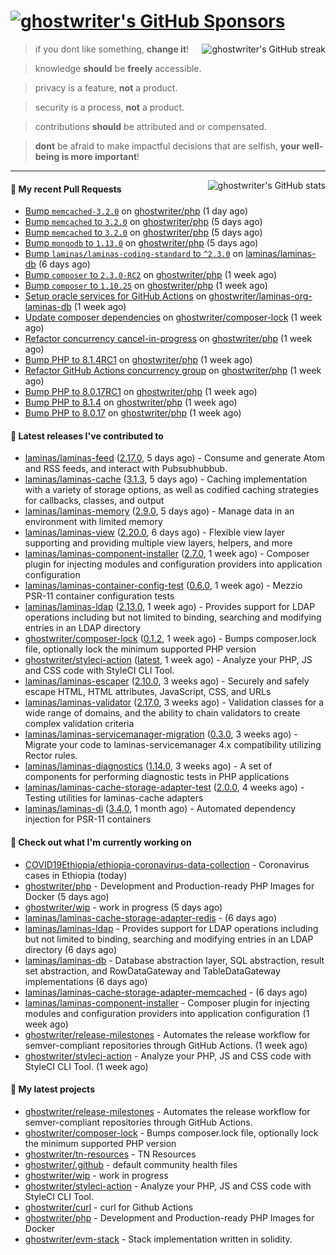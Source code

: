 # [![ghostwriter's GitHub Sponsors](https://img.shields.io/github/sponsors/ghostwriter?label=Sponsors&style=flat-square&logo=GitHub%20Sponsors)](https://github.com/sponsors/ghostwriter)

<img alt="ghostwriter's GitHub streak" align="right" src="https://github-readme-streak-stats.herokuapp.com/?user=ghostwriter">

> if you dont like something, **change it**!

> knowledge **should** be **freely** accessible.

> privacy is a feature, **not** a product.

> security is a process, **not** a product.

> contributions **should** be attributed and or compensated.

> **dont** be afraid to make impactful decisions that are selfish, **your well-being is more important**!

---

<img alt="ghostwriter's GitHub stats" align="right" src="https://github-readme-stats.vercel.app/api?username=ghostwriter&show_icons=true&count_private=true&hide_title=true&hide_rank=true&icon_color=333">

#### 🔨 My recent Pull Requests

- [Bump `memcached-3.2.0`](https://github.com/ghostwriter/php/pull/27) on [ghostwriter/php](https://github.com/ghostwriter/php) (1 day ago)
- [Bump `memcached` to `3.2.0`](https://github.com/ghostwriter/php/pull/26) on [ghostwriter/php](https://github.com/ghostwriter/php) (5 days ago)
- [Bump `memcached` to `3.2.0`](https://github.com/ghostwriter/php/pull/25) on [ghostwriter/php](https://github.com/ghostwriter/php) (5 days ago)
- [Bump `mongodb` to `1.13.0`](https://github.com/ghostwriter/php/pull/24) on [ghostwriter/php](https://github.com/ghostwriter/php) (5 days ago)
- [Bump `laminas/laminas-coding-standard` to `^2.3.0`](https://github.com/laminas/laminas-db/pull/240) on [laminas/laminas-db](https://github.com/laminas/laminas-db) (6 days ago)
- [Bump `composer` to `2.3.0-RC2`](https://github.com/ghostwriter/php/pull/23) on [ghostwriter/php](https://github.com/ghostwriter/php) (1 week ago)
- [Bump `composer` to `1.10.25`](https://github.com/ghostwriter/php/pull/22) on [ghostwriter/php](https://github.com/ghostwriter/php) (1 week ago)
- [Setup oracle services for GitHub Actions](https://github.com/ghostwriter/laminas-org-laminas-db/pull/1) on [ghostwriter/laminas-org-laminas-db](https://github.com/ghostwriter/laminas-org-laminas-db) (1 week ago)
- [Update composer dependencies](https://github.com/ghostwriter/composer-lock/pull/2) on [ghostwriter/composer-lock](https://github.com/ghostwriter/composer-lock) (1 week ago)
- [Refactor concurrency cancel-in-progress](https://github.com/ghostwriter/php/pull/21) on [ghostwriter/php](https://github.com/ghostwriter/php) (1 week ago)
- [Bump PHP to 8.1.4RC1](https://github.com/ghostwriter/php/pull/20) on [ghostwriter/php](https://github.com/ghostwriter/php) (1 week ago)
- [Refactor GitHub Actions concurrency group](https://github.com/ghostwriter/php/pull/19) on [ghostwriter/php](https://github.com/ghostwriter/php) (1 week ago)
- [Bump PHP to 8.0.17RC1](https://github.com/ghostwriter/php/pull/18) on [ghostwriter/php](https://github.com/ghostwriter/php) (1 week ago)
- [Bump PHP to 8.1.4](https://github.com/ghostwriter/php/pull/17) on [ghostwriter/php](https://github.com/ghostwriter/php) (1 week ago)
- [Bump PHP to 8.0.17](https://github.com/ghostwriter/php/pull/16) on [ghostwriter/php](https://github.com/ghostwriter/php) (1 week ago)

#### 🔭 Latest releases I've contributed to

- [laminas/laminas-feed](https://github.com/laminas/laminas-feed) ([2.17.0](https://github.com/laminas/laminas-feed/releases/tag/2.17.0), 5 days ago) - Consume and generate Atom and RSS feeds, and interact with Pubsubhubbub.
- [laminas/laminas-cache](https://github.com/laminas/laminas-cache) ([3.1.3](https://github.com/laminas/laminas-cache/releases/tag/3.1.3), 5 days ago) - Caching implementation with a variety of storage options, as well as codified caching strategies for callbacks, classes, and output
- [laminas/laminas-memory](https://github.com/laminas/laminas-memory) ([2.9.0](https://github.com/laminas/laminas-memory/releases/tag/2.9.0), 5 days ago) - Manage data in an environment with limited memory
- [laminas/laminas-view](https://github.com/laminas/laminas-view) ([2.20.0](https://github.com/laminas/laminas-view/releases/tag/2.20.0), 6 days ago) - Flexible view layer supporting and providing multiple view layers, helpers, and more
- [laminas/laminas-component-installer](https://github.com/laminas/laminas-component-installer) ([2.7.0](https://github.com/laminas/laminas-component-installer/releases/tag/2.7.0), 1 week ago) - Composer plugin for injecting modules and configuration providers into application configuration
- [laminas/laminas-container-config-test](https://github.com/laminas/laminas-container-config-test) ([0.6.0](https://github.com/laminas/laminas-container-config-test/releases/tag/0.6.0), 1 week ago) - Mezzio PSR-11 container configuration tests
- [laminas/laminas-ldap](https://github.com/laminas/laminas-ldap) ([2.13.0](https://github.com/laminas/laminas-ldap/releases/tag/2.13.0), 1 week ago) - Provides support for LDAP operations including but not limited to binding, searching and modifying entries in an LDAP directory
- [ghostwriter/composer-lock](https://github.com/ghostwriter/composer-lock) ([0.1.2](https://github.com/ghostwriter/composer-lock/releases/tag/0.1.2), 1 week ago) - Bumps composer.lock file, optionally lock the minimum supported PHP version
- [ghostwriter/styleci-action](https://github.com/ghostwriter/styleci-action) ([latest](https://github.com/ghostwriter/styleci-action/releases/tag/latest), 1 week ago) - Analyze your PHP, JS and CSS code with StyleCI CLI Tool.
- [laminas/laminas-escaper](https://github.com/laminas/laminas-escaper) ([2.10.0](https://github.com/laminas/laminas-escaper/releases/tag/2.10.0), 3 weeks ago) - Securely and safely escape HTML, HTML attributes, JavaScript, CSS, and URLs
- [laminas/laminas-validator](https://github.com/laminas/laminas-validator) ([2.17.0](https://github.com/laminas/laminas-validator/releases/tag/2.17.0), 3 weeks ago) - Validation classes for a wide range of domains, and the ability to chain validators to create complex validation criteria
- [laminas/laminas-servicemanager-migration](https://github.com/laminas/laminas-servicemanager-migration) ([0.3.0](https://github.com/laminas/laminas-servicemanager-migration/releases/tag/0.3.0), 3 weeks ago) - Migrate your code to laminas-servicemanager 4.x compatibility utilizing Rector rules.
- [laminas/laminas-diagnostics](https://github.com/laminas/laminas-diagnostics) ([1.14.0](https://github.com/laminas/laminas-diagnostics/releases/tag/1.14.0), 3 weeks ago) - A set of components for performing diagnostic tests in PHP applications
- [laminas/laminas-cache-storage-adapter-test](https://github.com/laminas/laminas-cache-storage-adapter-test) ([2.0.0](https://github.com/laminas/laminas-cache-storage-adapter-test/releases/tag/2.0.0), 4 weeks ago) - Testing utilities for laminas-cache adapters
- [laminas/laminas-di](https://github.com/laminas/laminas-di) ([3.4.0](https://github.com/laminas/laminas-di/releases/tag/3.4.0), 1 month ago) - Automated dependency injection for PSR-11 containers

#### 👷 Check out what I'm currently working on

- [COVID19Ethiopia/ethiopia-coronavirus-data-collection](https://github.com/COVID19Ethiopia/ethiopia-coronavirus-data-collection) - Coronavirus cases in Ethiopia (today)
- [ghostwriter/php](https://github.com/ghostwriter/php) - Development and Production-ready PHP Images for Docker (5 days ago)
- [ghostwriter/wip](https://github.com/ghostwriter/wip) - work in progress (5 days ago)
- [laminas/laminas-cache-storage-adapter-redis](https://github.com/laminas/laminas-cache-storage-adapter-redis) -  (6 days ago)
- [laminas/laminas-ldap](https://github.com/laminas/laminas-ldap) - Provides support for LDAP operations including but not limited to binding, searching and modifying entries in an LDAP directory (6 days ago)
- [laminas/laminas-db](https://github.com/laminas/laminas-db) - Database abstraction layer, SQL abstraction, result set abstraction, and RowDataGateway and TableDataGateway implementations (6 days ago)
- [laminas/laminas-cache-storage-adapter-memcached](https://github.com/laminas/laminas-cache-storage-adapter-memcached) -  (6 days ago)
- [laminas/laminas-component-installer](https://github.com/laminas/laminas-component-installer) - Composer plugin for injecting modules and configuration providers into application configuration (1 week ago)
- [ghostwriter/release-milestones](https://github.com/ghostwriter/release-milestones) - Automates the release workflow for semver-compliant repositories through GitHub Actions. (1 week ago)
- [ghostwriter/styleci-action](https://github.com/ghostwriter/styleci-action) - Analyze your PHP, JS and CSS code with StyleCI CLI Tool. (1 week ago)

#### 🌱 My latest projects

- [ghostwriter/release-milestones](https://github.com/ghostwriter/release-milestones) - Automates the release workflow for semver-compliant repositories through GitHub Actions.
- [ghostwriter/composer-lock](https://github.com/ghostwriter/composer-lock) - Bumps composer.lock file, optionally lock the minimum supported PHP version
- [ghostwriter/tn-resources](https://github.com/ghostwriter/tn-resources) - TN Resources
- [ghostwriter/.github](https://github.com/ghostwriter/.github) - default community health files
- [ghostwriter/wip](https://github.com/ghostwriter/wip) - work in progress
- [ghostwriter/styleci-action](https://github.com/ghostwriter/styleci-action) - Analyze your PHP, JS and CSS code with StyleCI CLI Tool.
- [ghostwriter/curl](https://github.com/ghostwriter/curl) - curl for Github Actions
- [ghostwriter/php](https://github.com/ghostwriter/php) - Development and Production-ready PHP Images for Docker
- [ghostwriter/evm-stack](https://github.com/ghostwriter/evm-stack) - Stack implementation written in solidity.

